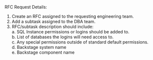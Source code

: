 RFC Request Details:    
1. Create an RFC assigned to the requesting engineering team.     
2. Add a subtask assigned to the DBA team.     
3. RFC/subtask description should include:    
    a. SQL Instance permissions or logins should be added to.    
    b. List of databases the logins will need access to.    
    c. Any special permissions outside of standard default permissions.    
    d. Backstage system name    
    e. Backstage component name    